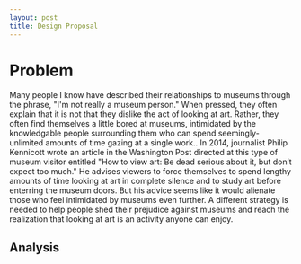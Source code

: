 ```yaml
---
layout: post
title: Design Proposal
---
```


# **Problem**
Many people I know have described their relationships to museums through the phrase, "I'm not really a museum person." When pressed, they often explain that it is not that they dislike the act of looking at art. Rather, they often find themselves a little bored at museums, intimidated by the knowledgable people surrounding them who can spend seemingly-unlimited amounts of time gazing at a single work.. 
In 2014, journalist Philip Kennicott wrote an article in the Washington Post directed at this type of museum visitor entitled "How to view art: Be dead serious about it, but don’t expect too much." He advises viewers to force themselves to spend lengthy amounts of time looking at art in complete silence and to study art before enterring the museum doors. But his advice seems like it would alienate those who feel intimidated by museums even further. A different strategy is needed to help people shed their prejudice against museums and reach the realization that looking at art is an activity anyone can enjoy. 
## **Analysis**
